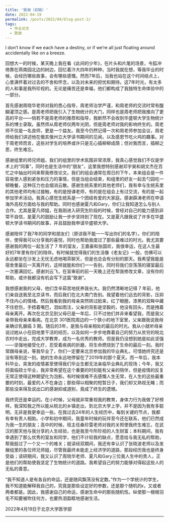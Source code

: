 ```yaml
---
title: '致谢（初稿）'
date: 2022-04-19
permalink: /posts/2022/04/blog-post-2/
tags:
  - 毕业论文
  - 致谢
---
```

I don’t know if we each have a destiny, or if we’re all just floating around accidentally like on a breeze.

回想大一的时候，某天晚上我在看《此间的少年》，在片头和片尾的场景，令狐冲倚靠在燕南园北边的树边，回忆着汴大四年的种种，当时我就在想，等我毕业的时候，会经历哪些故事，会有哪些感慨。然而7年后，当我也站在这个时间结点上，心里满怀着对过去的不舍和怀念，以及对未来的担忧和期待。这7年时光，有太多的人和事是我所珍视的。无论是痛苦还是幸福，他们都构成了我独特生命体验中的一部分。

首先感谢周晓华老师对我的悉心指导，周老师治学严谨，和周老师的交流时常有醍醐灌顶之感。是周老师把我引入了生物统计的大门，同样也是周老师把我推向了更高的平台——倘若不是周老师的推荐和指导，我断然不会收到华盛顿大学生物统计系的博士录取。虽然师从周老师仅两年光阴，但是周老师对我的影响终生的。周老师不仅是一名良师，更是一个益友。我至今仍然记得一次和周老师参加会议，周老师给我们讲述他在俄亥俄州立大学读书期间的见闻，以及感恩节吃火鸡的趣事。对于周老师而言，这些对学生的培养或许只是无心插柳柳成荫；但对我而言，插柳之恩，终生难忘。

感谢组里的师兄师姐，我们的组里的学术氛围非常浓厚，我真心感觉我们不仅是学术上的“同事”，同时也是生活中的“朋友”，这里我想特别感谢邓宇昊和胡文杰在百忙之中抽出时间来帮我修改论文。我们的组会通常在周日的下午，本来组会是一件容易使人感到紧张和压力的事情，但是当组会结束，和组里的好友一起去勺园吃一顿晚餐，这种压力也会烟消云散。感谢生统系里的其他老师们，我有幸与生统系里的其他老师均有过接触，有的是授课老师，有的是在组会上有过交流，有的是一起参加学术活动。我真心感觉生统系是一个团结有爱的大家庭。感谢薛涛老师在申请海外高校方面给与我的帮助。同时也感谢夏凡和Gary，你们让我知道怎么与别人合作。尤其是夏凡师姐，在我刚进入研究生阶段的时候，曾经对自己的能力感到非常不自信，是夏凡的鼓励让我一步步坚持到了现在。又是夏凡跟我说了许多在华盛顿大学读书期间的故事，并且鼓励我申请华盛顿大学。

感谢陪伴了我7年的同学和朋友们（原谅我不能一一写出你们的名字）。你们的陪伴，使得我可以分享我的喜悦，同时也帮助我度过了那些最难过的时光。我尤其要感谢我的两位一起生活了 7 年的室友，王嘉豪和张国欢，我很幸运，在这人生最好的7年里有你们的陪伴。有时候就觉得我们的生活像《老友记》一般，仿佛可以永远都坐在沙发上无忧无虑地喝茶聊天，但是也总会有分别的那天。我希望我能是宿舍里最后一天离开的，这样就能和你们一一告别，同时将我们空荡荡的寝室最后一次塞满回忆。感谢刘云飞，在盲审前的前一天晚上还在帮我修改文章，没有你的帮助，或许我都没有机会写下这篇“致谢”。

我想感谢我的父母，他们含辛茹苦地抚养我长大。我仍然清晰地记得 7 年前，他们亲自送我至北京读书，而后我们在北大南门告别。我望着他们远去的背影，压抑不住内心的情绪。然后我看到我的母亲突然转过脸来，红了眼圈，漆黑的双眸中藏不住悲伤，手捂着嘴巴，泪如雨注，父亲的背影是坚毅的，他没有回头，而是拽着母亲离开。再次在北京见到父母已是一年后，只不过他们并非来看望我，而是我父亲带我母亲来看病。在北京 301医院周边的一个狭小的地下室里，父亲跟我说我母亲确诊乳腺癌 3 期。随后的3年，是我与母亲相处的最后的时光。我从小就听母亲说过她从小在田地里干活的经历，以及如何一步步地靠着自己的努力从贫穷的皖北农村中走出，完成大学教育，成为一名优秀的教师。但是我仍没想到她是如此坚强——坚强地接受化疗，忍受着疾病的折磨，将生命燃烧到了生命的最后一刻。我时常跟母亲说，等我毕业了，你们一定要来北京参加我的毕业典礼，可惜她终究还是没有等到这一刻。她的生命永远地停留在了2019年的那个夏天。而一年后，我本科毕业，突发的疫情甚至使得我们毕业生都无法亲临毕业典礼的现场；今年，我又将面临硕士毕业，我非常希望在这个重要的时刻能有父亲的陪伴，但是疫情的反复无常正使得这种期望化为泡影。有时候很难不去感慨人生无常，在人生的这些最重要的时刻，最爱的人不在身边；那些得以相聚的短暂日子，我们却又熟视无睹；而那些没来得及说出口的感谢抑或道别，竟成了终生的遗憾。

我终究还是幸运的。在小时候，父母就非常重视我的教育，身体力行为我做了好榜样。我深知我之所以能从皖北的乡镇走出，到北京大学上学，并不是因为我有多聪明，无非是我更幸运一些。在我过去24年的人生经历中，每到关键的节点，我都有幸有贵人相助。小学和初中期间，我童年时候的玩伴至今还在联系，他们已然成为我一生的朋友；高中的时候，班主任桑珍雷老师对我的关照使我终生难忘，在武汉的那天他与我分享的人生经验，也是我至今所珍视的人生财富；本科期间，我有幸遇到了那么优秀的室友和同学，他们不计较我的缺点，愿意给与我无私的帮助，帮我挺过了一个又一个的难关；就读经双期间，我还有幸认识了张晓波老师以及发展组里的各位师兄师姐，尽管我最终未能走上经济学的道路，那段经历我也是终身受益；读研期间，我又认识了周晓华老师、夏凡和Gary三位我人生中的贵人，正是他们的帮助使我坚定了生物统计的道路。我希望自己的努力能够对得起这些人的无私的善意。

“我不知道人是有各自的命运，还是随风飘荡没有定数。”作为一个学统计的学生，我不知道能解释我自己的，究竟是那些设定好的参数，还是那个随机的$\epsilon$，又或者两者都是。因此，我感谢自己的命运，感谢生命中的那些随机性。纵使那一根根羽毛不知要被吹往何方，也要热泪盈眶地感谢生活。

2022年4月19日于北京大学医学部

------